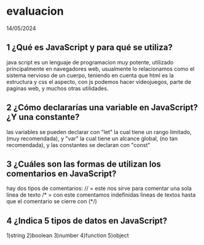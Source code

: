 # evaluacion
14/05/2024

##  1 ¿Qué es JavaScript y para qué se utiliza?
java script es un lenguaje de programacion muy potente, utilizado principalmente en navegadores web, usualmente lo relacionamos como el sistema nervioso de un cuerpo, teniendo en cuenta que html es la estructura y css el aspecto, con js podemos hacer videojuegos, parte de paginas web, y muchos otras utilidades.

##  2 ¿Cómo declararías una variable en JavaScript? ¿Y una constante?

las variables se pueden declarar con "let" la cual tiene un rango limitado, (muy recomendada), y "var" la cual tiene un alcance global, (no tan recomendada), y las constantes se declaran con "const"

##  3 ¿Cuáles son las formas de utilizan los comentarios en JavaScript?

hay dos tipos de comentarios:
//    = este nos sirve para comentar una sola linea de texto
/*    = con este comentamos indefinidas lineas de textos hasta que el comentario se cierre con     (*/)

##  4 ¿Indica 5 tipos de datos en JavaScript?

1)string
2)boolean
3)number
4)function
5)object

